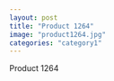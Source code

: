 ```yaml
---
layout: post
title: "Product 1264"
image: "product1264.jpg"
categories: "category1"
---
```

Product 1264
